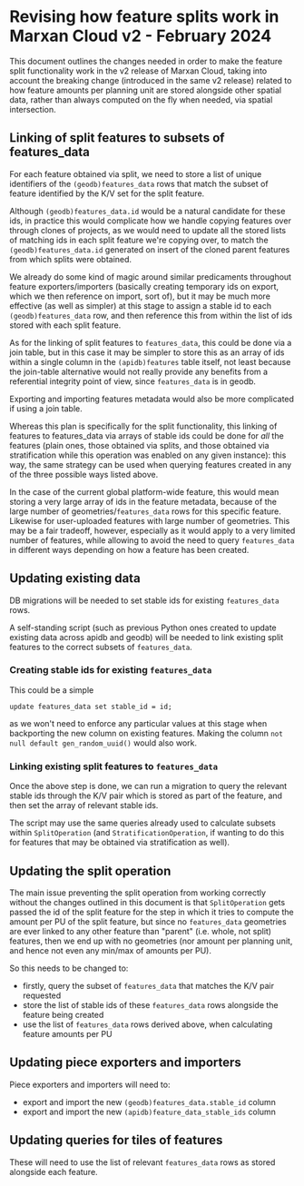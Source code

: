 # Revising how feature splits work in Marxan Cloud v2 - February 2024

This document outlines the changes needed in order to make the feature split
functionality work in the v2 release of Marxan Cloud, taking into account the
breaking change (introduced in the same v2 release) related to how feature
amounts per planning unit are stored alongside other spatial data, rather than
always computed on the fly when needed, via spatial intersection.

## Linking of split features to subsets of features_data

For each feature obtained via split, we need to store a list of unique
identifiers of the `(geodb)features_data` rows that match the subset of feature
identified by the K/V set for the split feature.

Although `(geodb)features_data.id` would be a natural candidate for these ids,
in practice this would complicate how we handle copying features over through
clones of projects, as we would need to update all the stored lists of matching
ids in each split feature we're copying over, to match the
`(geodb)features_data.id` generated on insert of the cloned parent features from
which splits were obtained.

We already do some kind of magic around similar predicaments throughout feature
exporters/importers (basically creating temporary ids on export, which we then
reference on import, sort of), but it may be much more effective (as well as
simpler) at this stage to assign a stable id to each `(geodb)features_data` row,
and then reference this from within the list of ids stored with each split
feature.

As for the linking of split features to `features_data`, this could be done via
a join table, but in this case it may be simpler to store this as an array of
ids within a single column in the `(apidb)features` table itself, not least
because the join-table alternative would not really provide any benefits from a
referential integrity point of view, since `features_data` is in geodb.

Exporting and importing features metadata would also be more complicated if
using a join table.

Whereas this plan is specifically for the split functionality, this linking of
features to features_data via arrays of stable ids could be done for _all_ the
features (plain ones, those obtained via splits, and those obtained via
stratification while this operation was enabled on any given instance): this
way, the same strategy can be used when querying features created in any of the
three possible ways listed above.

In the case of the current global platform-wide feature, this would mean storing
a very large array of ids in the feature metadata, because of the large number
of geometries/`features_data` rows for this specific feature. Likewise for
user-uploaded features with large number of geometries. This may be a fair
tradeoff, however, especially as it would apply to a very limited number of
features, while allowing to avoid the need to query `features_data` in different
ways depending on how a feature has been created.

## Updating existing data

DB migrations will be needed to set stable ids for existing `features_data` rows.

A self-standing script (such as previous Python ones created to update existing
data across apidb and geodb) will be needed to link existing split features to
the correct subsets of `features_data`.

### Creating stable ids for existing `features_data`

This could be a simple

```
update features_data set stable_id = id;
```

as we won't need to enforce any particular values at this stage when backporting
the new column on existing features. Making the column `not null default
gen_random_uuid()` would also work.

### Linking existing split features to `features_data`

Once the above step is done, we can run a migration to query the relevant stable
ids through the K/V pair which is stored as part of the feature, and then set
the array of relevant stable ids.

The script may use the same queries already used to calculate subsets within
`SplitOperation` (and `StratificationOperation`, if wanting to do this for
features that may be obtained via stratification as well).

## Updating the split operation

The main issue preventing the split operation from working correctly without the
changes outlined in this document is that `SplitOperation` gets passed the id of
the split feature for the step in which it tries to compute the amount per PU of
the split feature, but since no `features_data` geometries are ever linked to
any other feature than "parent" (i.e. whole, not split) features, then we end up
with no geometries (nor amount per planning unit, and hence not even any min/max
of amounts per PU).

So this needs to be changed to:

- firstly, query the subset of `features_data` that matches the K/V pair requested
- store the list of stable ids of these `features_data` rows alongside the
  feature being created
- use the list of `features_data` rows derived above, when calculating feature
  amounts per PU

## Updating piece exporters and importers

Piece exporters and importers will need to:

- export and import the new `(geodb)features_data.stable_id` column
- export and import the new `(apidb)feature_data_stable_ids` column

## Updating queries for tiles of features

These will need to use the list of relevant `features_data` rows as stored
alongside each feature.
